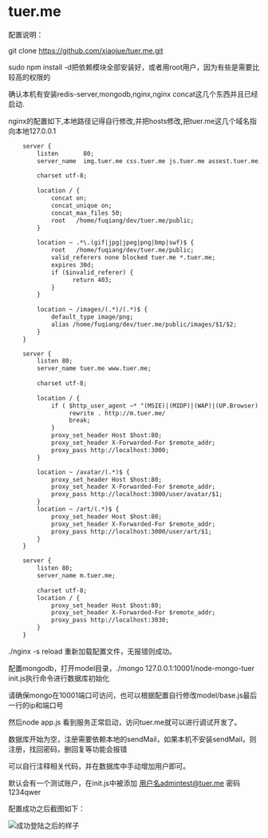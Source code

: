 tuer.me
=======

配置说明：
  
  git clone https://github.com/xiaojue/tuer.me.git

  sudo npm install -d把依赖模块全部安装好，或者用root用户，因为有些是需要比较高的权限的

  确认本机有安装redis-server,mongodb,nginx,nginx concat这几个东西并且已经启动.

  nginx的配置如下,本地路径记得自行修改,并把hosts修改,把tuer.me这几个域名指向本地127.0.0.1

``` html
    server {
        listen       80;
        server_name  img.tuer.me css.tuer.me js.tuer.me assest.tuer.me;
    
        charset utf-8;
    
        location / {
            concat on;
            concat_unique on;
            concat_max_files 50;
            root   /home/fuqiang/dev/tuer.me/public;
        }
    
        location ~ .*\.(gif|jpg|jpeg|png|bmp|swf)$ {
            root   /home/fuqiang/dev/tuer.me/public;
            valid_referers none blocked tuer.me *.tuer.me;
            expires 30d;
            if ($invalid_referer) {
                  return 403;
            }
        }
    
        location ~ /images/(.*)/(.*)$ {
            default_type image/png;
            alias /home/fuqiang/dev/tuer.me/public/images/$1/$2;
        }
    }

    server {
        listen 80;
        server_name tuer.me www.tuer.me;
    
        charset utf-8;
        
        location / { 
            if ( $http_user_agent ~* "(MSIE)|(MIDP)|(WAP)|(UP.Browser)|(Smartphone)|(Obigo)|(Mobile)|(AU.Browser)|(wxd.Mms)|(WxdB.Browser)|(CLDC)|(UP.Link)|(KM.Browser)|(UCWEB)|(SEMC\-Browser)|(Mini)|(Symbian)|(Palm)|(Nokia)|(Panasonic)|(MOT\-)|(SonyEricsson)|(NEC\-)|(Alcatel)|(Ericsson)|(BENQ)|(BenQ)|(Amoisonic)|(Amoi\-)|(Capitel)|(PHILIPS)|(SAMSUNG)|(Lenovo)|(Mitsu)|(Motorola)|(SHARP)|(WAPPER)|(LG\-)|(LG/)|(EG900)|(CECT)|(Compal)|(kejian)|(Bird)|(BIRD)|(G900/V1.0)|(Arima)|(CTL)|(TDG)|(Daxian)|(DAXIAN)|(DBTEL)|(Eastcom)|(EASTCOM)|(PANTECH)|(Dopod)|(Haier)|(HAIER)|(KONKA)|(KEJIAN)|(LENOVO)|(Soutec)|(SOUTEC)|(SAGEM)|(SEC\-)|(SED\-)|(EMOL\-)|(INNO55)|(ZTE)|(Windows CE)|(Wget)|(Java)|(curl)|(Opera)" ) {
                 rewrite . http://m.tuer.me/ 
                 break; 
            }
            proxy_set_header Host $host:80;
            proxy_set_header X-Forwarded-For $remote_addr;
            proxy_pass http://localhost:3000;
        }

        location ~ /avatar/(.*)$ {
            proxy_set_header Host $host:80;
            proxy_set_header X-Forwarded-For $remote_addr;
            proxy_pass http://localhost:3000/user/avatar/$1;
        }
        location ~ /art/(.*)$ {
            proxy_set_header Host $host:80;
            proxy_set_header X-Forwarded-For $remote_addr;
            proxy_pass http://localhost:3000/user/art/$1;
        }
    }

    server {
        listen 80;
        server_name m.tuer.me;
    
        charset utf-8;
        location / {
            proxy_set_header Host $host:80;
            proxy_set_header X-Forwarded-For $remote_addr;
            proxy_pass http://localhost:3030;
        }
    }
```
  
  ./nginx -s reload 重新加载配置文件，无报错则成功。
  
  配置mongodb，打开model目录，./mongo 127.0.0.1:10001/node-mongo-tuer init.js执行命令进行数据库初始化
  
  请确保mongo在10001端口可访问，也可以根据配置自行修改model/base.js最后一行的ip和端口号

  然后node app.js 看到服务正常启动，访问tuer.me就可以进行调试开发了。

  数据库开始为空，注册需要依赖本地的sendMail，如果本机不安装sendMail，则注册，找回密码，删回复等功能会报错

  可以自行注释相关代码，并在数据库中手动增加用户即可。

  默认会有一个测试账户，在init.js中被添加 用户名admintest@tuer.me 密码1234qwer

  配置成功之后截图如下：
  
  ![成功登陆之后的样子](http://ww1.sinaimg.cn/large/62bfb217jw1dy8lbyoaepj.jpg "安装成功")
